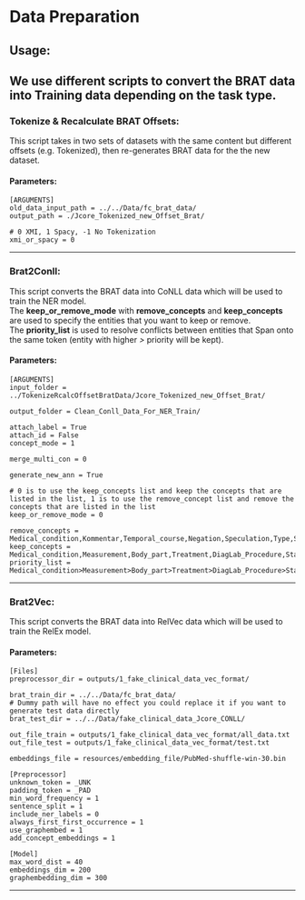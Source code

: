# Data Preparation
## Usage:
We use different scripts to convert the BRAT data into Training data depending on the task type. 
---
### Tokenize & Recalculate BRAT Offsets:
This script takes in two sets of datasets with the same content but different offsets (e.g. Tokenized), then re-generates
BRAT data for the the new dataset.
#### Parameters:
 ```
[ARGUMENTS]
old_data_input_path = ../../Data/fc_brat_data/
output_path = ./Jcore_Tokenized_new_Offset_Brat/

# 0 XMI, 1 Spacy, -1 No Tokenization
xmi_or_spacy = 0
 ```
---
### Brat2Conll:
This script converts the BRAT data into CoNLL data which will be used to train the NER model. <br>
The **keep_or_remove_mode** with **remove_concepts** and **keep_concepts** are used to specify the entities that you want to keep or remove. <br>
The **priority_list** is used to resolve conflicts between entities that Span onto the same token (entity with higher *>* priority will be kept).
#### Parameters:
 ```
[ARGUMENTS]
input_folder = ../TokenizeRcalcOffsetBratData/Jcore_Tokenized_new_Offset_Brat/

output_folder = Clean_Conll_Data_For_NER_Train/

attach_label = True
attach_id = False
concept_mode = 1

merge_multi_con = 0

generate_new_ann = True

# 0 is to use the keep_concepts list and keep the concepts that are listed in the list, 1 is to use the remove_concept list and remove the concepts that are listed in the list
keep_or_remove_mode = 0

remove_concepts = Medical_condition,Kommentar,Temporal_course,Negation,Speculation,Type,Structure_element
keep_concepts = Medical_condition,Measurement,Body_part,Treatment,DiagLab_Procedure,State_of_health,Process,Medication,Time_information,Local_specification,Biological_chemistry,Biological_parameter,Dosing,Person,Medical_specification,Medical_device,Body_Fluid,Degree,Tissue
priority_list = Medical_condition>Measurement>Body_part>Treatment>DiagLab_Procedure>State_of_health>Process>Medication>Time_information>Local_specification>Biological_chemistry>Biological_parameter>Dosing>Person>Medical_specification>Medical_device>Body_Fluid>Degree>Tissue

 ```
---
### Brat2Vec:
This script converts the BRAT data into RelVec data which will be used to train the RelEx model.
#### Parameters:
 ```
[Files]
preprocessor_dir = outputs/1_fake_clinical_data_vec_format/

brat_train_dir = ../../Data/fc_brat_data/
# Dummy path will have no effect you could replace it if you want to generate test data directly
brat_test_dir = ../../Data/fake_clinical_data_Jcore_CONLL/

out_file_train = outputs/1_fake_clinical_data_vec_format/all_data.txt
out_file_test = outputs/1_fake_clinical_data_vec_format/test.txt

embeddings_file = resources/embedding_file/PubMed-shuffle-win-30.bin

[Preprocessor]
unknown_token = _UNK
padding_token = _PAD
min_word_frequency = 1
sentence_split = 1
include_ner_labels = 0
always_first_first_occurrence = 1
use_graphembed = 1
add_concept_embeddings = 1

[Model]
max_word_dist = 40
embeddings_dim = 200
graphembedding_dim = 300
 ```
---